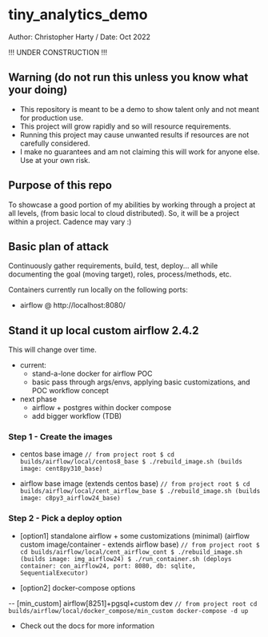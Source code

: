 # tiny_analytics_demo

Author: Christopher Harty / Date: Oct 2022

!!! UNDER CONSTRUCTION !!!

## Warning (do not run this unless you know what your doing)
* This repository is meant to be a demo to show talent only and not meant for production use.
* This project will grow rapidly and so will resource requirements.
* Running this project may cause unwanted results if resources are not carefully considered.
* I make no guarantees and am not claiming this will work for anyone else.  Use at your own risk.

## Purpose of this repo
To showcase a good portion of my abilities by working through a project at all levels, (from basic local to cloud distributed).
So, it will be a project within a project.  Cadence may vary :)  

## Basic plan of attack
Continuously gather requirements, build, test, deploy... all while documenting the goal (moving target), roles, process/methods, etc.

Containers currently run locally on the following ports:
 - airflow @ http://localhost:8080/


## Stand it up local custom airflow 2.4.2
This will change over time.  
 - current: 
    - stand-a-lone docker for airflow POC
    - basic pass through args/envs, applying basic customizations, and POC workflow concept
 - next phase
    - airflow + postgres within docker compose
    - add bigger workflow (TDB)


### Step 1 - Create the images
 - centos base image
`
 // from project root
$ cd builds/airflow/local/centos8_base
$ ./rebuild_image.sh (builds image: cent8py310_base)
`

 - airflow base image (extends centos base)
`
 // from project root
$ cd builds/airflow/local/cent_airflow_base
$ ./rebuild_image.sh (builds image: c8py3_airflow24_base)
`

### Step 2 - Pick a deploy option
 - [option1] standalone airflow + some customizations (minimal) (airflow custom image/container - extends airflow base)
`
 // from project root
$ cd builds/airflow/local/cent_airflow_cont
$ ./rebuild_image.sh (builds image: img_airflow24)
$ ./run_container.sh (deploys container: con_airflow24, port: 8080, db: sqlite, SequentialExecutor)
`

 - [option2] docker-compose options

 -- [min_custom] airflow[8251]+pgsql+custom dev
 `
 // from project root
 cd builds/airflow/local/docker_compose/min_custom
 docker-compose -d up
 `



* Check out the docs for more information


